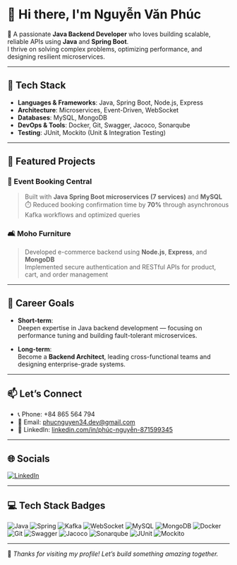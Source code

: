 # 👋 Hi there, I'm Nguyễn Văn Phúc

🎯 A passionate **Java Backend Developer** who loves building scalable, reliable APIs using **Java** and **Spring Boot**.  
I thrive on solving complex problems, optimizing performance, and designing resilient microservices.

---

## 🔧 Tech Stack

- **Languages & Frameworks**: Java, Spring Boot, Node.js, Express  
- **Architecture**: Microservices, Event-Driven, WebSocket  
- **Databases**: MySQL, MongoDB  
- **DevOps & Tools**: Docker, Git, Swagger, Jacoco, Sonarqube  
- **Testing**: JUnit, Mockito (Unit & Integration Testing)

---

## 🚀 Featured Projects

### 🎫 Event Booking Central  
> Built with **Java Spring Boot microservices (7 services)** and **MySQL**  
> ⏱️ Reduced booking confirmation time by **70%** through asynchronous Kafka workflows and optimized queries

### 🛋️ Moho Furniture  
> Developed e-commerce backend using **Node.js**, **Express**, and **MongoDB**  
> Implemented secure authentication and RESTful APIs for product, cart, and order management

---

## 🎯 Career Goals

- **Short-term**:  
  Deepen expertise in Java backend development — focusing on performance tuning and building fault-tolerant microservices.

- **Long-term**:  
  Become a **Backend Architect**, leading cross-functional teams and designing enterprise-grade systems.

---

## 📫 Let’s Connect

- 📞 Phone: +84 865 564 794  
- 📧 Email: [phucnguyen34.dev@gmail.com](mailto:phucnguyen34.dev@gmail.com)  
- 🔗 LinkedIn: [linkedin.com/in/phúc-nguyễn-871599345](https://linkedin.com/in/ph%C3%BAc-nguy%E1%BB%85n-871599345)

---

## 🌐 Socials

[![LinkedIn](https://img.shields.io/badge/LinkedIn-%230077B5.svg?logo=linkedin&logoColor=white)](https://linkedin.com/in/ph%C3%BAc-nguy%E1%BB%85n-871599345)

---

## 💻 Tech Stack Badges

![Java](https://img.shields.io/badge/java-%23ED8B00.svg?style=for-the-badge&logo=java&logoColor=white)
![Spring](https://img.shields.io/badge/spring-%236DB33F.svg?style=for-the-badge&logo=spring&logoColor=white)
![Kafka](https://img.shields.io/badge/kafka-%23000000.svg?style=for-the-badge&logo=apachekafka&logoColor=white)
![WebSocket](https://img.shields.io/badge/WebSocket-00bfff?style=for-the-badge)
![MySQL](https://img.shields.io/badge/mysql-%2300f.svg?style=for-the-badge&logo=mysql&logoColor=white)
![MongoDB](https://img.shields.io/badge/MongoDB-%234ea94b.svg?style=for-the-badge&logo=mongodb&logoColor=white)
![Docker](https://img.shields.io/badge/docker-%230db7ed.svg?style=for-the-badge&logo=docker&logoColor=white)
![Git](https://img.shields.io/badge/git-%23F05033.svg?style=for-the-badge&logo=git&logoColor=white)
![Swagger](https://img.shields.io/badge/swagger-%2385EA2D.svg?style=for-the-badge&logo=swagger&logoColor=black)
![Jacoco](https://img.shields.io/badge/jacoco-yellow?style=for-the-badge)
![Sonarqube](https://img.shields.io/badge/SonarQube-%2300bfff.svg?style=for-the-badge&logo=sonarqube&logoColor=white)
![JUnit](https://img.shields.io/badge/JUnit-25A162?style=for-the-badge&logo=junit5&logoColor=white)
![Mockito](https://img.shields.io/badge/Mockito-FFCA28?style=for-the-badge)

---

📌 *Thanks for visiting my profile! Let’s build something amazing together.*
